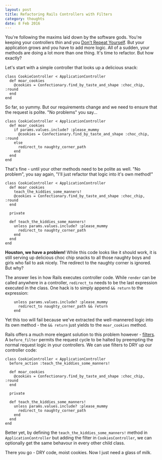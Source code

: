 ```yaml
---
layout: post
title: Refactoring Rails Controllers with Filters
category: thoughts
date: 8 Feb 2016
---
```


You're following the maxims laid down by the software gods.  You're keeping your controllers thin and you [Don't Repeat Yourself](https://en.wikipedia.org/wiki/Don't_repeat_yourself).  But your application grows and you have to add more logic.  All of a sudden, your methods are doing a lot more than one thing.  It's time to refactor.  But how exactly?

Let's start with a simple controller that looks up a delicious snack:


    class CookieController < ApplicationController
      def moar_cookies
        @cookies = Confectionary.find_by_taste_and_shape :choc_chip, :round
      end
    end


So far, so yummy. But our requirements change and we need to ensure that the request is polite.  "No problems" you say...


    class CookieController < ApplicationController
      def moar_cookies
        if params.values.include? :please_mummy
          @cookies = Confectionary.find_by_taste_and_shape :choc_chip, :round
        else
          redirect_to naughty_corner_path
        end
      end
    end


That's fine - until your other methods need to be polite as well.  "No problem", you say again, "I'll just refactor that logic into it's own method!"


    class CookieController < ApplicationController
      def moar_cookies
        teach_the_kiddies_some_manners!
        @cookies = Confectionary.find_by_taste_and_shape :choc_chip, :round
      end

      private

      def teach_the_kiddies_some_manners!
        unless params.values.include? :please_mummy
          redirect_to naughty_corner_path
        end
      end        
    end


**Houston, we have a problem!**  While this code looks like it should work, it is still serving up delicious choc chip snacks to all those naughty boys and girls who fail to ask nicely.  The redirect to the naughty corner is ignored.  But why?

The answer lies in how Rails executes controller code.  While `render` can be called anywhere in a controller, `redirect_to` needs to be the last expression executed in the class.  One hack is to simply append `&& return` to the expression:


        unless params.values.include? :please_mummy
          redirect_to naughty_corner_path && return
        end


Yet this too will fail because we've extracted the well-mannered logic into its own method - the `&& return` just yields to the `moar_cookies` method.

Rails offers a much more elegant solution to this problem however - [filters](http://guides.rubyonrails.org/action_controller_overview.html#filters).  A `before_filter` permits the request cycle to be halted by preempting the normal request logic in your controllers.  We can use filters to DRY up our controller code:


    class CookieController < ApplicationController
      before_action :teach_the_kiddies_some_manners!

      def moar_cookies
        @cookies = Confectionary.find_by_taste_and_shape :choc_chip, :round
      end

      private

      def teach_the_kiddies_some_manners!
        unless params.values.include? :please_mummy
          redirect_to naughty_corner_path
        end
      end        
    end


Better yet, by defining the `teach_the_kiddies_some_manners!` method in `ApplicationController` but adding the filter in `CookiesController`, we can optionally get the same behavour in every other child class.

There you go - DRY code, moist cookies.  Now I just need a glass of milk.